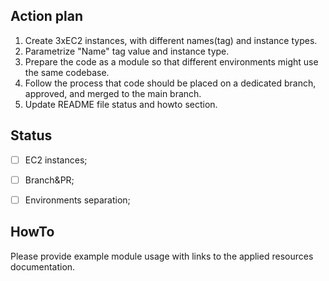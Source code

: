 ## Action plan
1. Create 3xEC2 instances, with different names(tag) and instance types.
2. Parametrize "Name" tag value and instance type.
3. Prepare the code as a module so that different environments might use the same codebase.
4. Follow the process that code should be placed on a dedicated branch, approved, and merged to the main branch.
5. Update README file status and howto section.

## Status
- [ ] EC2 instances;
- [ ] Branch&PR;
- [ ] Environments separation;


## HowTo
Please provide example module usage with links to the applied resources documentation.
